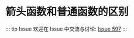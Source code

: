 # 箭头函数和普通函数的区别



::: tip Issue 
 欢迎在 Issue 中交流与讨论: [Issue 597](https://github.com/shfshanyue/Daily-Question/issues/597) 
:::



